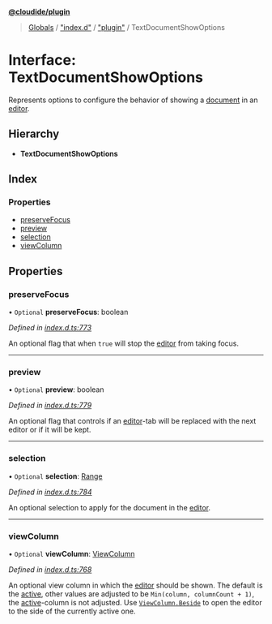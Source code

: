 **[@cloudide/plugin](../README.md)**

> [Globals](../README.md) / ["index.d"](../modules/_index_d_.md) / ["plugin"](../modules/_index_d_._plugin_.md) / TextDocumentShowOptions

# Interface: TextDocumentShowOptions

Represents options to configure the behavior of showing a [document](#TextDocument) in an [editor](#TextEditor).

## Hierarchy

* **TextDocumentShowOptions**

## Index

### Properties

* [preserveFocus](_index_d_._plugin_.textdocumentshowoptions.md#preservefocus)
* [preview](_index_d_._plugin_.textdocumentshowoptions.md#preview)
* [selection](_index_d_._plugin_.textdocumentshowoptions.md#selection)
* [viewColumn](_index_d_._plugin_.textdocumentshowoptions.md#viewcolumn)

## Properties

### preserveFocus

• `Optional` **preserveFocus**: boolean

*Defined in [index.d.ts:773](https://github.com/huaweicloud/cloudide-plugin-api/blob/1ab5ef8/index.d.ts#L773)*

An optional flag that when `true` will stop the [editor](#TextEditor) from taking focus.

___

### preview

• `Optional` **preview**: boolean

*Defined in [index.d.ts:779](https://github.com/huaweicloud/cloudide-plugin-api/blob/1ab5ef8/index.d.ts#L779)*

An optional flag that controls if an [editor](#TextEditor)-tab will be replaced
with the next editor or if it will be kept.

___

### selection

• `Optional` **selection**: [Range](../classes/_index_d_._plugin_.range.md)

*Defined in [index.d.ts:784](https://github.com/huaweicloud/cloudide-plugin-api/blob/1ab5ef8/index.d.ts#L784)*

An optional selection to apply for the document in the [editor](#TextEditor).

___

### viewColumn

• `Optional` **viewColumn**: [ViewColumn](../enums/_index_d_._plugin_.viewcolumn.md)

*Defined in [index.d.ts:768](https://github.com/huaweicloud/cloudide-plugin-api/blob/1ab5ef8/index.d.ts#L768)*

An optional view column in which the [editor](#TextEditor) should be shown.
The default is the [active](#ViewColumn.Active), other values are adjusted to
be `Min(column, columnCount + 1)`, the [active](#ViewColumn.Active)-column is
not adjusted. Use [`ViewColumn.Beside`](#ViewColumn.Beside) to open the
editor to the side of the currently active one.
